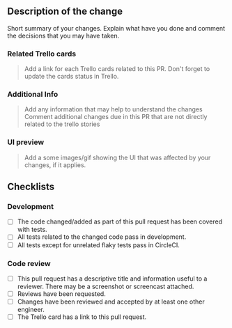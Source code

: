 ## Description of the change

Short summary of your changes. Explain what have you done and comment the decisions that you may have taken.

### Related Trello cards
> Add a link for each Trello cards related to this PR. Don't forget to update the cards status in Trello.

### Additional Info
> Add any information that may help to understand the changes
> Comment additional changes due in this PR that are not directly related to the trello stories

### UI preview
> Add a some images/gif showing the UI that was affected by your changes, if it applies.

## Checklists

### Development

- [ ] The code changed/added as part of this pull request has been covered with tests.
- [ ] All tests related to the changed code pass in development.
- [ ] All tests except for unrelated flaky tests pass in CircleCI.

### Code review 

- [ ] This pull request has a descriptive title and information useful to a reviewer. There may be a screenshot or screencast attached.
- [ ] Reviews have been requested.
- [ ] Changes have been reviewed and accepted by at least one other engineer.
- [ ] The Trello card has a link to this pull request.
